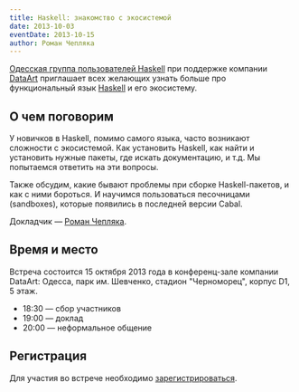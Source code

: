 ```yaml
---
title: Haskell: знакомство с экосистемой
date: 2013-10-03
eventDate: 2013-10-15
author: Роман Чепляка
---
```


[Одесская группа пользователей Haskell][odhug] при поддержке компании
[DataArt][dataart] приглашает всех желающих узнать больше про функциональный
язык [Haskell][] и его экосистему.

[Haskell]: http://haskell.org/

## О чем поговорим

У новичков в Haskell, помимо самого языка, часто возникают сложности с
экосистемой. Как установить Haskell, как найти и установить нужные пакеты, где
искать документацию, и т.д. Мы попытаемся ответить на эти вопросы.

Также обсудим, какие бывают проблемы при сборке Haskell-пакетов, и как с ними
бороться. И научимся пользоваться песочницами (sandboxes), которые появились в
последней версии Cabal.

Докладчик — [Роман Чепляка](http://ro-che.info/).

## Время и место

Встреча состоится 15 октября 2013 года в конференц-зале компании DataArt: Одесса,
парк им. Шевченко, стадион "Черноморец", корпус D1, 5 этаж.

* 18:30 — сбор участников
* 19:00 — доклад
* 20:00 — неформальное общение

## Регистрация

Для участия во встрече необходимо [зарегистрироваться][reg].

[odhug]: http://odhug.github.io/
[dataart]: http://dataart.ua/
[reg]: https://docs.google.com/forms/d/1ZRC0dkDT5zvDBRvrcfm4kDNB0NoYT9WzPF66nyl5HgQ/viewform
